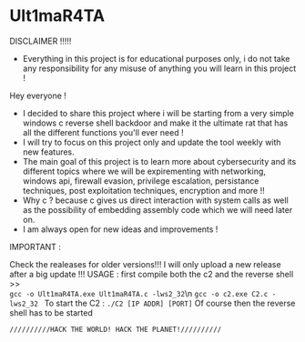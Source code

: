 # Ult1maR4TA
 
DISCLAIMER !!!!! 
* Everything in this project is for educational purposes only, i do not take any responsibility for any misuse of anything you will learn in this project !

  
Hey everyone ! 

- I decided to share this project where i will be starting from a very simple windows c reverse shell backdoor and make it the ultimate rat that has all the different functions you'll ever need !
- I will try to focus on this project only and update the tool weekly with new features.
- The main goal of this project is to learn more about cybersecurity and its different topics where we will be expirementing with networking, windows api, firewall evasion, privilege escalation, persistance techniques, post exploitation techniques, encryption and more !!
- Why c ? because c gives us direct interaction with system calls as well as the possibility of embedding assembly code which we will need later on. 
- I am always open for new ideas and improvements !

IMPORTANT : 

Check the realeases for older versions!!!
I will only upload a new release after a big update !!!
USAGE : 
first compile both the c2 and the reverse shell >>    
`gcc -o Ult1maR4TA.exe Ult1maR4TA.c -lws2_32`\n
`gcc -o c2.exe C2.c -lws2_32 `
To start the C2 :
`./C2 [IP ADDR] [PORT]`
Of course then the reverse shell has to be started

`//////////HACK THE WORLD! HACK THE PLANET!//////////`




